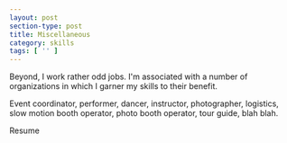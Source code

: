 ```yaml
---
layout: post
section-type: post
title: Miscellaneous
category: skills
tags: [ '' ]
---
```


Beyond, I work rather odd jobs.  I'm associated with a number of organizations in which I garner my skills to their benefit.

Event coordinator, performer, dancer, instructor, photographer, logistics, slow motion booth operator, photo booth operator, tour guide, blah blah.

Resume
